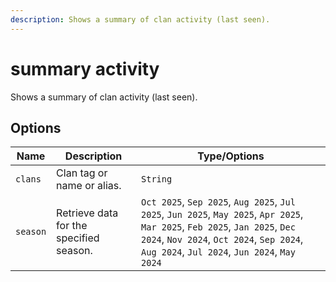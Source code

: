 ```yaml
---
description: Shows a summary of clan activity (last seen).
---
```


# summary activity

Shows a summary of clan activity (last seen).

## Options

| Name | Description | Type/Options |
|------|-------------|--------------|
| `clans` | Clan tag or name or alias. | `String` |
| `season` | Retrieve data for the specified season. | `Oct 2025`, `Sep 2025`, `Aug 2025`, `Jul 2025`, `Jun 2025`, `May 2025`, `Apr 2025`, `Mar 2025`, `Feb 2025`, `Jan 2025`, `Dec 2024`, `Nov 2024`, `Oct 2024`, `Sep 2024`, `Aug 2024`, `Jul 2024`, `Jun 2024`, `May 2024` |

